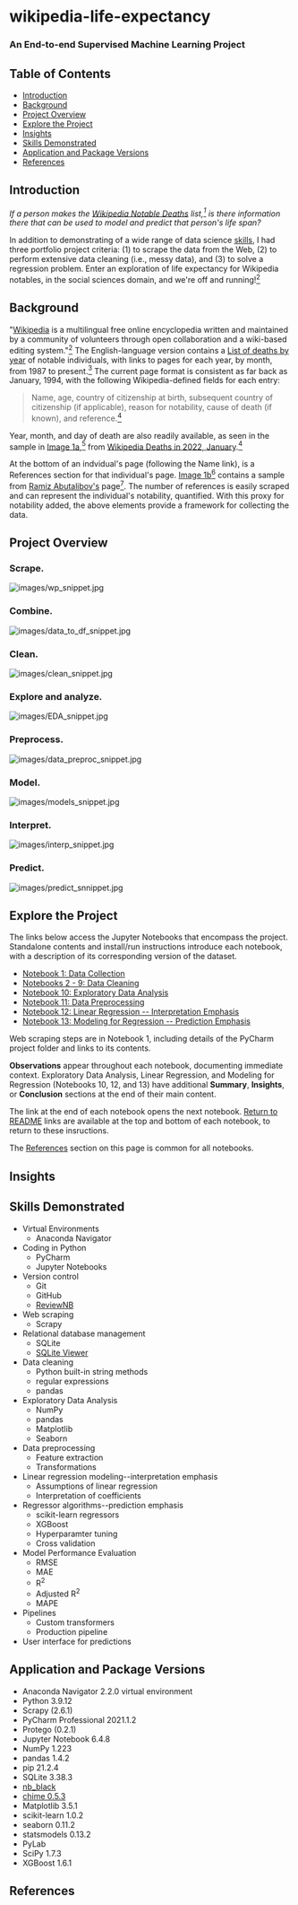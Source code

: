 # wikipedia-life-expectancy
### An End-to-end Supervised Machine Learning Project

## Table of Contents
- [Introduction](#intro)
- [Background](#back)
- [Project Overview](#over)
- [Explore the Project](#explore)
- [Insights](#insights)
- [Skills Demonstrated](#skills)
- [Application and Package Versions](#versions)
- [References](#refs)

<a id=intro a></a>
## Introduction
*If a person makes the [Wikipedia Notable Deaths](https://en.wikipedia.org/wiki/Deaths_in_2022) list,[<sup>1</sup>](#ref1) is there information there that can be used to model and predict that person's life span?*

In addition to demonstrating of a wide range of data science [skills](#skills), I had three portfolio project criteria: (1) to scrape the data from the Web, (2) to perform extensive data cleaning (i.e., messy data), and (3) to solve a regression problem.  Enter an exploration of life expectancy for Wikipedia notables, in the social sciences domain, and we're off and running\![<sup>2</sup>](#refs2)

<a id=back a></a>
## Background
"[Wikipedia](https://en.wikipedia.org/wiki/Wikipedia) is a multilingual free online encyclopedia written and maintained by a community of volunteers through open collaboration and a wiki-based editing system."[<sup>2</sup>](#ref2)  The English-language version contains a [List of deaths by year](https://en.wikipedia.org/wiki/Lists_of_deaths_by_year) of notable individuals, with links to pages for each year, by month, from 1987 to present.[<sup>3</sup>](#ref3)  The current page format is consistent as far back as January, 1994, with the following Wikipedia-defined fields for each entry:
> Name, age, country of citizenship at birth, subsequent country of citizenship (if applicable), reason for notability, cause of death (if known), and reference.[<sup>4</sup>](#ref4)  
> 
Year, month, and day of death are also readily available, as seen in the sample in [Image 1a](#img1a),[<sup>5</sup>](#refs5) from [Wikipedia Deaths in 2022, January](https://en.wikipedia.org/wiki/Deaths_in_January_2022).[<sup>4</sup>](#ref4)


At the bottom of an indvidual's page (following the Name link), is a References section for that individual's page.  [Image 1b](#img1b)[<sup>6</sup>](#refs6) contains a sample from [Ramiz Abutalibov's](https://en.wikipedia.org/wiki/Ramiz_Abutalibov) page[<sup>7</sup>](#ref7).
The number of references is easily scraped and can represent the individual's notability, quantified.  With this proxy for notability added, the above elements provide a framework for collecting the data.

<a id=over a></a>
## Project Overview
### Scrape.
<a id=img1a a></a>
<a id=img1b a></a>
![images/wp_snippet.jpg](images/wp_snippet.jpg)
### Combine.
![images/data_to_df_snippet.jpg](images/data_to_df_snippet.jpg)
### Clean.
![images/clean_snippet.jpg](images/clean_snippet.jpg)
### Explore and analyze.
![images/EDA_snippet.jpg](images/EDA_snippet.jpg)
### Preprocess.
![images/data_preproc_snippet.jpg](images/data_preproc_snippet.jpg)
### Model.  
![images/models_snippet.jpg](images/models_snippet.jpg)
### Interpret.
![images/interp_snippet.jpg](images/interp_snippet.jpg)
### Predict.
![images/predict_snnippet.jpg](images/predict_snippet.jpg)
  
  
<a id=explore a></a>
## Explore the Project
The links below access the Jupyter Notebooks that encompass the project.  Standalone contents and install/run instructions introduce each notebook, with a description of its corresponding version of the dataset.
- [Notebook 1: Data Collection](https://github.com/teresahanak/wikipedia-life-expectancy/blob/main/wp_life_expect_data_collect_thanak_2022_06_10.ipynb)
- [Notebooks 2 - 9: Data Cleaning](https://github.com/teresahanak/wikipedia-life-expectancy/blob/main/wp_life_expect_data_clean1_thanak_2022_06_13.ipynb)
- [Notebook 10: Exploratory Data Analysis](https://github.com/teresahanak/wikipedia-life-expectancy/blob/main/wp_life_expect_EDA_thanak_2022_09_30.ipynb)
- [Notebook 11: Data Preprocessing](https://github.com/teresahanak/wikipedia-life-expectancy/blob/main/wp_life_expect_data_preproc_thanak_2022_10_06.ipynb)
- [Notebook 12: Linear Regression -- Interpretation Emphasis](https://github.com/teresahanak/wikipedia-life-expectancy/blob/main/wp_life_expect_olsmodel_thanak_2022_10_9.ipynb)
- [Notebook 13: Modeling for Regression -- Prediction Emphasis](https://github.com/teresahanak/wikipedia-life-expectancy/blob/main/wp_life_expect_models_thanak_2022_10_14.ipynb)  

Web scraping steps are in Notebook 1, including details of the PyCharm project folder and links to its contents.

**Observations** appear throughout each notebook, documenting immediate context.  Exploratory Data Analysis, Linear Regression, and Modeling for Regression (Notebooks 10, 12, and 13) have additional **Summary**, **Insights**, or **Conclusion** sections at the end of their main content.

The link at the end of each notebook opens the next notebook.  [Return to README](https://github.com/teresahanak/wikipedia-life-expectancy#explore-the-project) links are available at the top and bottom of each notebook, to return to these insructions.  

The [References](#refs) section on this page is common for all notebooks.

<a id=insights a></a>
## Insights

<a id=skills a></a>
## Skills Demonstrated
- Virtual Environments
  - Anaconda Navigator
- Coding in Python
    - PyCharm
    - Jupyter Notebooks
- Version control
    - Git
    - GitHub
    - [ReviewNB](https://www.reviewnb.com/)
- Web scraping
    - Scrapy
- Relational database management
    - SQLite
    - [SQLite Viewer](https://inloop.github.io/sqlite-viewer/)
- Data cleaning
    - Python built-in string methods
    - regular expressions
    - pandas
- Exploratory Data Analysis
    - NumPy
    - pandas
    - Matplotlib
    - Seaborn
- Data preprocessing
    - Feature extraction
    - Transformations
- Linear regression modeling--interpretation emphasis
    - Assumptions of linear regression
    - Interpretation of coefficients
- Regressor algorithms--prediction emphasis
    - scikit-learn regressors
    - XGBoost
    - Hyperparamter tuning
    - Cross validation
- Model Performance Evaluation
    - RMSE
    - MAE
    - R<sup>2</sup>
    - Adjusted R<sup>2</sup>
    - MAPE
- Pipelines
    - Custom transformers
    - Production pipeline
- User interface for predictions

<a id=versions a></a>
## Application and Package Versions
- Anaconda Navigator 2.2.0 virtual environment
- Python 3.9.12
- Scrapy (2.6.1)
- PyCharm Professional 2021.1.2
- Protego (0.2.1)  
- Jupyter Notebook 6.4.8
- NumPy 1.223
- pandas 1.4.2
- pip 21.2.4
- SQLite 3.38.3
- [nb_black](https://pypi.org/project/nb-black/)
- [chime 0.5.3](https://pypi.org/project/chime/)
- Matplotlib 3.5.1
- scikit-learn 1.0.2
- seaborn 0.11.2
- statsmodels 0.13.2
- PyLab
- SciPy 1.7.3
- XGBoost 1.6.1
##


<a id=refs a></a>
## References
